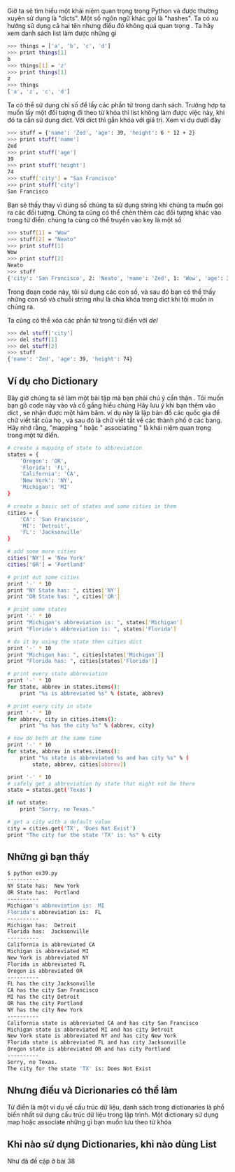 Giờ ta sẽ tìm hiểu một khái niệm quan trọng trong Python và được thường xuyên sử dụng là "dicts". Một số ngôn
ngữ khác gọi là "hashes". Ta có xu hướng sử dụng cả hai tên nhưng điều đó không quá quan trọng
. Ta hãy xem danh sách list làm được những gì

```sh
>>> things = ['a', 'b', 'c', 'd']
>>> print things[1]
b
>>> things[1] = 'z'
>>> print things[1]
z
>>> things
['a', 'z', 'c', 'd']
```
Ta có thể sử dụng chỉ số để lấy các phần tử trong danh sách. Trường hợp ta muốn lấy một đối tượng đi theo từ khóa thì list không làm được việc này, khi đó ta cần sử dụng dict. Với dict thì gắn khóa với giá trị. Xem ví dụ dưới đây

```sh
>>> stuff = {'name': 'Zed', 'age': 39, 'height': 6 * 12 + 2}
>>> print stuff['name']
Zed
>>> print stuff['age']
39
>>> print stuff['height']
74
>>> stuff['city'] = "San Francisco"
>>> print stuff['city']
San Francisco
```
Bạn sẽ thấy thay vì dùng số chúng ta sử dụng string khi chúng ta muốn gọi ra
các đối tượng. Chúng ta cũng có thể chèn thêm các đối tượng khác vào trong 
từ điển. chúng ta cũng có thể truyền vào key là một số

```sh
>>> stuff[1] = "Wow"
>>> stuff[2] = "Neato"
>>> print stuff[1]
Wow
>>> print stuff[2]
Neato
>>> stuff
{'city': 'San Francisco', 2: 'Neato', 'name': 'Zed', 1: 'Wow', 'age': 39, 'height': 74}
```
Trong đoạn code này, tôi sử dụng các con số, và sau đó bạn có thể  thấy những con số và chuỗi string như là chìa khóa trong dict khi tôi muốn in chúng ra.

Ta cũng có thể xóa các phần tử trong từ điển với *del*

```sh
>>> del stuff['city']
>>> del stuff[1]
>>> del stuff[2]
>>> stuff
{'name': 'Zed', 'age': 39, 'height': 74}
```

## Ví dụ cho Dictionary

Bây giờ chúng ta sẽ làm một bài tập mà bạn phải chú ý cẩn thận . Tôi muốn bạn gõ code này vào và cố gắng hiểu chúng
Hãy lưu ý khi bạn thêm vào dict , se nhận được một hàm băm. ví dụ này là lập bản đồ các quốc gia để chữ viết tắt của họ , và sau đó là chữ viết tắt về các thành phố ở các bang. Hãy nhớ rằng, "mapping " hoặc " associating " là khái niệm quan trọng trong một từ điển.

```sh
# create a mapping of state to abbreviation
states = {
    'Oregon': 'OR',
    'Florida': 'FL',
    'California': 'CA',
    'New York': 'NY',
    'Michigan': 'MI'
}

# create a basic set of states and some cities in them
cities = {
    'CA': 'San Francisco',
    'MI': 'Detroit',
    'FL': 'Jacksonville'
}

# add some more cities
cities['NY'] = 'New York'
cities['OR'] = 'Portland'

# print out some cities
print '-' * 10
print "NY State has: ", cities['NY']
print "OR State has: ", cities['OR']

# print some states
print '-' * 10
print "Michigan's abbreviation is: ", states['Michigan']
print "Florida's abbreviation is: ", states['Florida']

# do it by using the state then cities dict
print '-' * 10
print "Michigan has: ", cities[states['Michigan']]
print "Florida has: ", cities[states['Florida']]

# print every state abbreviation
print '-' * 10
for state, abbrev in states.items():
    print "%s is abbreviated %s" % (state, abbrev)

# print every city in state
print '-' * 10
for abbrev, city in cities.items():
    print "%s has the city %s" % (abbrev, city)

# now do both at the same time
print '-' * 10
for state, abbrev in states.items():
    print "%s state is abbreviated %s and has city %s" % (
        state, abbrev, cities[abbrev])

print '-' * 10
# safely get a abbreviation by state that might not be there
state = states.get('Texas')

if not state:
    print "Sorry, no Texas."

# get a city with a default value
city = cities.get('TX', 'Does Not Exist')
print "The city for the state 'TX' is: %s" % city
```

## Những gì bạn thấy

```sh
$ python ex39.py
----------
NY State has:  New York
OR State has:  Portland
----------
Michigan's abbreviation is:  MI
Florida's abbreviation is:  FL
----------
Michigan has:  Detroit
Florida has:  Jacksonville
----------
California is abbreviated CA
Michigan is abbreviated MI
New York is abbreviated NY
Florida is abbreviated FL
Oregon is abbreviated OR
----------
FL has the city Jacksonville
CA has the city San Francisco
MI has the city Detroit
OR has the city Portland
NY has the city New York
----------
California state is abbreviated CA and has city San Francisco
Michigan state is abbreviated MI and has city Detroit
New York state is abbreviated NY and has city New York
Florida state is abbreviated FL and has city Jacksonville
Oregon state is abbreviated OR and has city Portland
----------
Sorry, no Texas.
The city for the state 'TX' is: Does Not Exist
```

## Nhưng điều và Dicrionaries có thể làm

Từ điển là một ví dụ về cấu trúc dữ liệu, danh sách trong dictionaries là phổ biến nhất sử dụng cấu trúc dữ liệu trong lập trình. Một dictionary sử dụng map hoặc associate những gì bạn muốn 
lưu theo từ khóa

## Khi nào sử dụng Dictionaries, khi nào dùng List

Như đã đề cập ở bài 38

